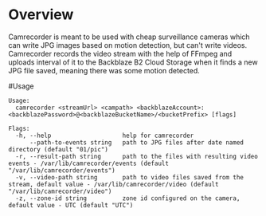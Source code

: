 # Overview

Camrecorder is meant to be used with cheap surveillance cameras which can write JPG images based on motion detection, but can't write videos.
Camrecorder records the video stream with the help of FFmpeg and uploads interval of it to the Backblaze B2 Cloud Storage when it finds a new JPG file saved,
meaning there was some motion detected.

#Usage

```
Usage:
  camrecorder <streamUrl> <campath> <backblazeAccount>:<backblazePassword>@<backblazeBucketName>/<bucketPrefix> [flags]

Flags:
  -h, --help                    help for camrecorder
      --path-to-events string   path to JPG files after date named directory (default "01/pic")
  -r, --result-path string      path to the files with resulting video events - /var/lib/camrecorder/events (default "/var/lib/camrecorder/events")
  -v, --video-path string       path to video files saved from the stream, default value - /var/lib/camrecorder/video (default "/var/lib/camrecorder/video")
  -z, --zone-id string          zone id configured on the camera, default value - UTC (default "UTC")
```
